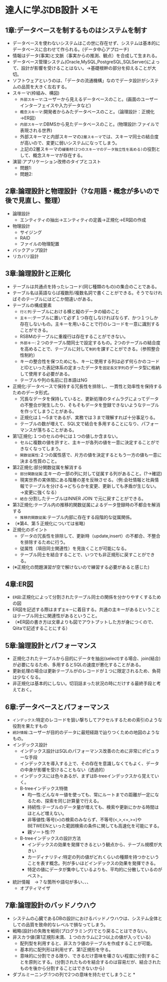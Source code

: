 # 達人に学ぶDB設計 メモ

## 1章:データベースを制するものはシステムを制す
* データベースを使わないシステムはこの世に存在せず、システムは基本的にデータベースに合わせて作られる。(データ中心アプローチ)
* 情報はデータ(事実)と文脈（事実からの推測、観点）を合成して生まれる。
* データベース管理システム(Oracle,MySQL,PostgreSQL,SQLServer)によって、設計が影響を受けることはない。→基礎根幹の部分を抑えることが大切。
* ソフトウェアというのは、「データの流通機構」なのでデータ設計がシステムの品質を大きく左右する。
* スキーマ(枠組み、構図)
  * ``外部スキーマ``:ユーザーから見えるデータベースのこと。(画面のユーザーインターフェイスや入力データなど)
  * ``概念スキーマ``:開発者からみたデータベースのこと。（論理設計：正規化→ER図）
  * ``内部スキーマ``:DBMSから見たデータベースのこと。(物理設計:ファイルで表現される世界)
  * 外部スキーマと内部スキーマの``2層スキーマ``では、スキーマ同士の結合度が高いので、変更に弱いシステムになってしまう。
  * 上記の2層スキーマの``緩衝材(2つのスキーマのデータ独立性を高める)``の役割として、概念スキーマが存在する。
* 演習:アプリケーション改修のタイプとコスト
  * 問題1:
  * 問題2:
 
## 2章:論理設計と物理設計（?な用語・概念が多いので後で見直し、整理）
* 論理設計
  * エンティティの抽出→エンティティの定義→正規化→ER図の作成
* 物理設計
  * サイジング
  * RAID
  * ファイルの物理配置
* バックアップ設計
* リカバリ設計

## 3章:論理設計と正規化
* テーブルは共通点を持ったレコード(同じ種類のもの)の集合のことである。
* テーブル名は英語ならば複数形/複数名詞で書くことができる。そうでなければそのテーブルにはどこか間違いがある。
* テーブルの構成要素
  * ``行と列``:テーブルにおける横と縦のデータの組のこと 
  * ``主キー``:テーブルに置いて必ず１つ存在しなければならず、かつ１つしか存在しないもの。主キーを用いることで行のレコードを一意に識別することができる。
  * RSBMのテーブルに重複行は存在することができない。
  * ``外部キー``:２つのテーブル間同士で設定するもの。2つのテーブルの結合度を高めることで、テーブルに対して``制約``を課すことができる。（参照整合性制約）
  * キーの整合性を保つためにも、キーに使用する列は必ず何らかのコードとIDといった表記体系の定まったデータを``固定長文字列``のデータ型に格納して使用する必要がある。
  * テーブルや列の名前に日本語はNG
* 正規化:データベースで保持する冗長性を排除し、一貫性と効率性を保持するためのデータ形式。
  * 冗長なデータを保持していると、更新処理のタイムラグによってデータの不整合が発生したり、そもそもデータを登録できないようなテーブルを作ってしまうことがある。
  * 正規化は１〜5まであるが、実務では３まで理解すれば十分事足りる。
  * テーブルの数が増えて、SQL文で結合を多用することになり、パフォーマンスが落ちることがある。
* 第1正規化:１つのセルの中には１つの値しか含まない。
  * セルに複数の値を許すと、主キーが各列の値を一意に決定することができなくなってしまう。
  * ``関数従属性``:２つの属性感で、片方の値を決定するともう一方の値も一意に決まる性質のこと。
* 第2正規化:部分関数従属を解消する
  * ``部分関数従属``:主キーの一部の列に対して従属する列があること。(?→確認)
  * 現実世界の実体間にある階層の差を反映させる。（例:会社情報と社員情報でテーブルを分ける→どちらかを変更、更新しても矛盾が生じない。→変更に強くなる）
  * ``結合``:分割したテーブルはINNER JOIN で元に戻すことができる。
* 第3正規化:テーブル内の推移的関数従属によるデータ登録時の不都合を解消する
  * ``推移的関数従属``:テーブル内部に存在する段階的な従属関係。
* （※第4、第５正規化については省略）
* 正規化のポイント
  * データの冗長性を排除して、更新時（update,insert）の不都合、不整合を排除するために行う。
  * 従属性（項目同士関連性）を見抜くことが可能になる。
  * テーブル同士を結合することで、いつでも非正規形に戻すことができる。
* (※正規化の問題演習が空で解けないので練習する必要があると感じた)

## 4章:ER図
* ``ER図``:正規化によって分割されたテーブル同士の関係を分かりやすくするための図
* ER図を記述する際はまず``主キー``に着目する。共通の主キーがあるということはテーブル同士に関連性があるということ。
* （※ER図の書き方は文章よりも図でアウトプットした方が身につくので、Qiitaで記述することにする）

## 5章:論理設計とパフォーマンス
* 正規化されたテーブルから目的にデータを抽出(select)する場合、join(結合)が必要になるため、多用するとSQLの速度が悪化することがある。
* 更新処理の場合は更新テーブルがのレコードが１つに限定されるため、負荷は少なくなる。
* 非正規化は基本的にしない。切羽詰まった状況の時にだけする最終手段と考えておく。

## 6章:データベースとパフォーマンス
* ``インデックス``:特定のレコードを狙い撃ちしてアクセルするための索引のような役割を果たすもの
* ``統計情報``:ユーザーが目的のデータに最短経路で辿りつくための地図のようなもの。
* インデックス設計
  * インデックス設計はSQLのパフォーマンス改善のために非常にポピュラーな手段
  * インデックスを導入する上で、その存在を意識しなくてもよく、データの中身が影響を受けることもない（透過的）
  * インデックスには色々あるが、まずはB-treeインデックスから覚えていく。
  * B-treeインデックス特徴
    * 均一性:どんなキー値を使っても、常にルートまでの距離が一定になるため、探索を同じ計算量で行える。
    * 持続性:テーブルのデータ量が増えても、検索や更新にかかる時間はほとんど増えない。
    * 非等値性:等号(=)の検索のみならず、不等号(<,>,<=,>=)やBETWEENといった範囲検索の条件に関しても高速化を可能にする。
    * 親ソート性:??
  * B-treeインデックスの設計方法
    * インデックスの効果を発揮できるという観点から、テーブル規模が大きい
    * カーディナリティ:特定の列の値がどれくらいの種類を持つかということを表す概念。列が多いほどインデックスの効果を発揮できる。
    * 特定の値にデータが集中しているよりも、平均的に分散しているのがベスト。
* 統計情報　→？な箇所や語句が多い、、、
  * オプティマイザ
 
## 7章:論理設計のバッドノウハウ
* システムの心臓であるDBの設計におけるバッドノウハウは、システム全体としての品質を致命的なレベルで損なってしまう。
* 戦略(設計)の失敗を戦術(プログラミング)でとり戻ることはできない。
* 非スカラ値(第1正規形未満、１つのカラムに2つ以上の値が入っている)
  * 配列型を利用すると、非スカラ値のテーブルを作成することが可能。
  * 基本的に配列形は利用せず、第1正規形を守る。
  * 意味的に分割できる限り、できるだけ意味を壊さない程度に分割することを原則とする。(分割されたものを結合するのは容易だが、結合されたものを後から分割することはできないから)
* ダブルミーニング:1つの列で2つの意味を持たせてしまうこと
  * 
